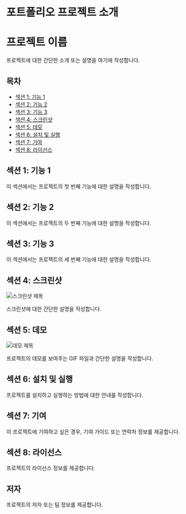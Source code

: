# 포트폴리오 프로젝트 소개

# 프로젝트 이름

프로젝트에 대한 간단한 소개 또는 설명을 여기에 작성합니다.

## 목차

- [섹션 1: 기능 1](#섹션-1-기능-1)
- [섹션 2: 기능 2](#섹션-2-기능-2)
- [섹션 3: 기능 3](#섹션-3-기능-3)
- [섹션 4: 스크린샷](#섹션-4-스크린샷)
- [섹션 5: 데모](#섹션-5-데모)
- [섹션 6: 설치 및 실행](#섹션-6-설치-및-실행)
- [섹션 7: 기여](#섹션-7-기여)
- [섹션 8: 라이선스](#섹션-8-라이선스)

## 섹션 1: 기능 1

이 섹션에서는 프로젝트의 첫 번째 기능에 대한 설명을 작성합니다.

## 섹션 2: 기능 2

이 섹션에서는 프로젝트의 두 번째 기능에 대한 설명을 작성합니다.

## 섹션 3: 기능 3

이 섹션에서는 프로젝트의 세 번째 기능에 대한 설명을 작성합니다.

## 섹션 4: 스크린샷

![스크린샷 제목](/경로/스크린샷.png)

스크린샷에 대한 간단한 설명을 작성합니다.

## 섹션 5: 데모

![데모 제목](/경로/데모.gif)

프로젝트의 데모를 보여주는 GIF 파일과 간단한 설명을 작성합니다.

## 섹션 6: 설치 및 실행

프로젝트를 설치하고 실행하는 방법에 대한 안내를 작성합니다.

## 섹션 7: 기여

이 프로젝트에 기여하고 싶은 경우, 기여 가이드 또는 연락처 정보를 제공합니다.

## 섹션 8: 라이선스

프로젝트의 라이선스 정보를 제공합니다.

## 저자

프로젝트의 저자 또는 팀 정보를 제공합니다.

